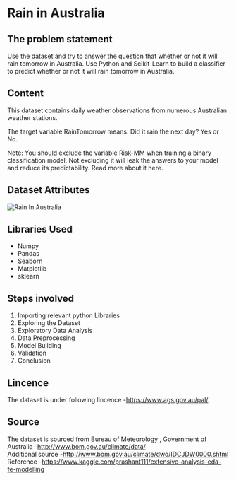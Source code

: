 # Rain in Australia
## The problem statement

Use the dataset and try to answer the question that whether or not it will rain tomorrow in Australia. Use Python and Scikit-Learn
to build a classifier to predict whether or not it will rain tomorrow in Australia. 

## Content

This dataset contains daily weather observations from numerous Australian weather stations.

The target variable RainTomorrow means: Did it rain the next day? Yes or No.

Note: You should exclude the variable Risk-MM when training a binary classification model. Not excluding it will leak the answers to your model and reduce its predictability. Read more about it here.

## Dataset Attributes
![Rain In Australia](https://github.com/decodrtechnologies/Data-Science/blob/master/Rain_in_Australia/data.PNG)

## Libraries Used
* Numpy
* Pandas
* Seaborn
* Matplotlib
* sklearn

## Steps involved
1. Importing relevant python Libraries
2. Exploring the Dataset
3. Exploratory Data Analysis
4. Data Preprocessing
5. Model Building
6. Validation
7. Conclusion

## Lincence
The dataset is under following lincence -https://www.ags.gov.au/pal/

## Source
The dataset is sourced from Bureau of Meteorology , Government of Australia -http://www.bom.gov.au/climate/data/     
Additional source -http://www.bom.gov.au/climate/dwo/IDCJDW0000.shtml             
Reference -https://www.kaggle.com/prashant111/extensive-analysis-eda-fe-modelling
